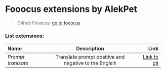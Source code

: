 # Fooocus extensions by AlekPet

> Github Fooocus: [go to fooocus](https://github.com/lllyasviel/Fooocus)

### List extensions:

| Name               |                      Description                      |                                                                                            Link |
| :----------------- | :---------------------------------------------------: | ----------------------------------------------------------------------------------------------: |
| _Prompt tranlsate_ | Translate prompt positive and negative to the Englsih | [Link to git](https://github.com/AlekPet/Fooocus_Extensions_AlekPet/tree/main/prompt_translate) |
